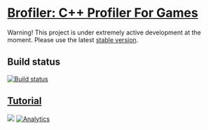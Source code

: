 # [Brofiler: C++ Profiler For Games](http://brofiler.com)
Warning! This project is under extremely active development at the moment. 
Please use the latest [stable version](https://github.com/bombomby/brofiler/releases).

## Build status
[![Build status](https://ci.appveyor.com/api/projects/status/bu5smbuh1d2lcsf6?svg=true)](https://ci.appveyor.com/project/bombomby/brofiler)

## [Tutorial](https://github.com/bombomby/brofiler/wiki)   
![](http://brofiler.com/images/screenshots/Screen0.png)
[![Analytics](https://ga-beacon.appspot.com/UA-59213040-1/brofiler/readme)](https://github.com/bombomby/brofiler)
